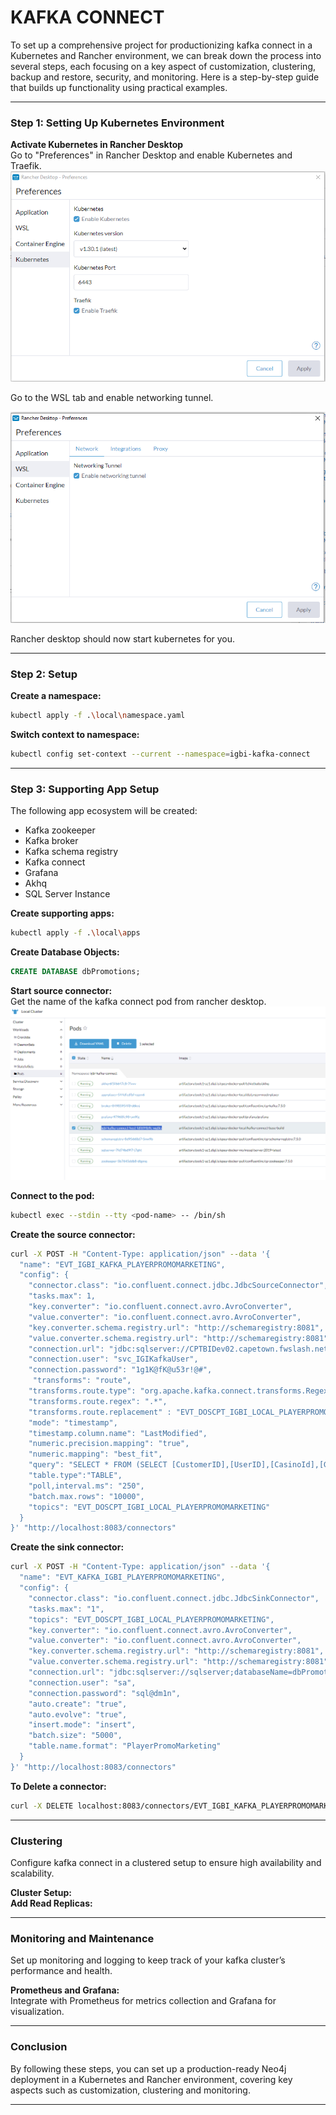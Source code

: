 # KAFKA CONNECT
To set up a comprehensive project for productionizing kafka connect in a Kubernetes and Rancher environment, we can break down the process into several steps, each focusing on a key aspect of customization, clustering, backup and restore, security, and monitoring. Here is a step-by-step guide that builds up functionality using practical examples.

-------------------
### Step 1: Setting Up Kubernetes Environment
**Activate Kubernetes in Rancher Desktop**  
Go to "Preferences" in Rancher Desktop and enable Kubernetes and Traefik.  
![image info](resources/Rancher_Desktop_K8s.png)

Go to the WSL tab and enable networking tunnel.

![image info](resources/Rancher_Desktop_WSL.png)

Rancher desktop should now start kubernetes for you.

-------------------
### Step 2: Setup
**Create a namespace:**
```sh
kubectl apply -f .\local\namespace.yaml
```
**Switch context to namespace:**
```sh
kubectl config set-context --current --namespace=igbi-kafka-connect
```
-------------------
### Step 3: Supporting App Setup
The following app ecosystem will be created:
- Kafka zookeeper
- Kafka broker
- Kafka schema registry
- Kafka connect
- Grafana
- Akhq
- SQL Server Instance

**Create supporting apps:**
```sh
kubectl apply -f .\local\apps
```

**Create Database Objects:**
```sql
CREATE DATABASE dbPromotions;
```

**Start source connector:**  
Get the name of the kafka connect pod from rancher desktop.
![image info](resources/Rancher_Desktop_Pods.png)

**Connect to the pod:**
```sh
kubectl exec --stdin --tty <pod-name> -- /bin/sh
```

**Create the source connector:**
```sh
curl -X POST -H "Content-Type: application/json" --data '{
  "name": "EVT_IGBI_KAFKA_PLAYERPROMOMARKETING",  
  "config": {
    "connector.class": "io.confluent.connect.jdbc.JdbcSourceConnector",
    "tasks.max": 1,
    "key.converter": "io.confluent.connect.avro.AvroConverter",
    "value.converter": "io.confluent.connect.avro.AvroConverter",
    "key.converter.schema.registry.url": "http://schemaregistry:8081",
    "value.converter.schema.registry.url": "http://schemaregistry:8081",
    "connection.url": "jdbc:sqlserver://CPTBIDev02.capetown.fwslash.net;databaseName=dbPromotions",
    "connection.user": "svc_IGIKafkaUser",
    "connection.password": "1g1K@fK@u53r!@#",
     "transforms": "route",
    "transforms.route.type": "org.apache.kafka.connect.transforms.RegexRouter",
    "transforms.route.regex": ".*",   
    "transforms.route.replacement" : "EVT_DOSCPT_IGBI_LOCAL_PLAYERPROMOMARKETING",
    "mode": "timestamp",
    "timestamp.column.name": "LastModified",
    "numeric.precision.mapping": "true",
    "numeric.mapping": "best_fit",
    "query": "SELECT * FROM (SELECT [CustomerID],[UserID],[CasinoId],[GamingServerId],[PlayerLifecycle],[Eligible],[PrimaryOffer],[CouponValue],[ValidFrom],[ValidTo],[BirthdayOffer],[StartDate],[EndDate],[SuggestedBonus],[BehaviourCat],[CustomerMajoritySegment],[CustomerPurchaseLifeTimeSegment],[SoftLapsedDays],[SoftLapsedReason],[GameGroupCat1],[GameGroupCat2],[GameGroupCat3],[ABTestFlag],[lastModified] FROM [dbPromotions].[dbo].[PlayerPromoMarketing] WITH (NOLOCK)) AS PlayerPromoMarketing",
    "table.type":"TABLE",
    "poll,interval.ms": "250",
    "batch.max.rows": "10000",
    "topics": "EVT_DOSCPT_IGBI_LOCAL_PLAYERPROMOMARKETING"
  }
}' "http://localhost:8083/connectors"
```

**Create the sink connector:**
```sh
curl -X POST -H "Content-Type: application/json" --data '{
  "name": "EVT_KAFKA_IGBI_PLAYERPROMOMARKETING",  
  "config": {
    "connector.class": "io.confluent.connect.jdbc.JdbcSinkConnector",
    "tasks.max": "1",
    "topics": "EVT_DOSCPT_IGBI_LOCAL_PLAYERPROMOMARKETING",
    "key.converter": "io.confluent.connect.avro.AvroConverter",
    "value.converter": "io.confluent.connect.avro.AvroConverter",
    "key.converter.schema.registry.url": "http://schemaregistry:8081",
    "value.converter.schema.registry.url": "http://schemaregistry:8081",
    "connection.url": "jdbc:sqlserver://sqlserver;databaseName=dbPromotions",
    "connection.user": "sa",
    "connection.password": "sql@dm1n",
    "auto.create": "true",
    "auto.evolve": "true",
    "insert.mode": "insert",
    "batch.size": "5000",
    "table.name.format": "PlayerPromoMarketing"
  }
}' "http://localhost:8083/connectors"
```

**To Delete a connector:**
```sh
curl -X DELETE localhost:8083/connectors/EVT_IGBI_KAFKA_PLAYERPROMOMARKETING
```

-------------------
### Clustering
Configure kafka connect in a clustered setup to ensure high availability and scalability.

**Cluster Setup:**   
**Add Read Replicas:**  

-------------------
### Monitoring and Maintenance
Set up monitoring and logging to keep track of your kafka cluster’s performance and health.

**Prometheus and Grafana:**  
Integrate with Prometheus for metrics collection and Grafana for visualization.  

-------------------
### Conclusion
By following these steps, you can set up a production-ready Neo4j deployment in a Kubernetes and Rancher environment, covering key aspects such as customization, clustering and monitoring.

-------------------
